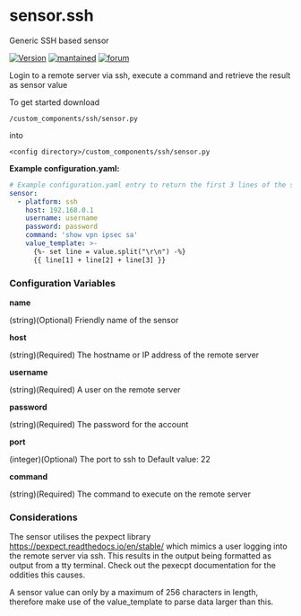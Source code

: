 # sensor.ssh
Generic SSH based sensor
  
[![Version](https://img.shields.io/badge/version-0.2.0-green.svg?style=for-the-badge)](#) [![mantained](https://img.shields.io/maintenance/yes/2019.svg?style=for-the-badge)](#) [![forum](https://img.shields.io/badge/forum-visit-orange.svg?style=for-the-badge)](https://community.home-assistant.io/t/unifi-security-gateway/71505)   

Login to a remote server via ssh, execute a command and retrieve the result as sensor value

To get started download
```
/custom_components/ssh/sensor.py
```
into
```
<config directory>/custom_components/ssh/sensor.py
```

**Example configuration.yaml:**

```yaml
# Example configuration.yaml entry to return the first 3 lines of the specified command
sensor:
  - platform: ssh
    host: 192.168.0.1
    username: username
    password: password
    command: 'show vpn ipsec sa'
    value_template: >-
      {%- set line = value.split("\r\n") -%}
      {{ line[1] + line[2] + line[3] }}
```
### Configuration Variables

**name**

  (string)(Optional) Friendly name of the sensor

**host**

  (string)(Required) The hostname or IP address of the remote server

**username**

  (string)(Required) A user on the remote server
  
**password**

(string)(Required) The password for the account

**port**

  (integer)(Optional) The port to ssh to
  Default value: 22

**command**

  (string)(Required) The command to execute on the remote server
  
### Considerations

The sensor utilises the pexpect library https://pexpect.readthedocs.io/en/stable/ which mimics a user logging into the remote server via ssh. This results in the output being formatted as output from a tty terminal. Check out the pexecpt documentation for the oddities this causes.

A sensor value can only by a maximum of 256 characters in length, therefore make use of the value_template to parse data larger than this.


